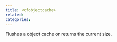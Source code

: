 ```yaml
---
title: <cfobjectcache>
related:
categories:
---
```


Flushes a object cache or returns the current size.